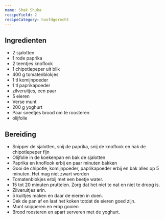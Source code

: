 ```yaml
---
name: Shak Shuka
recipeYield: 2
recipeCategory: hoofdgerecht
---
```


## Ingredienten

- 2 sjalotten
- 1 rode paprika
- 2 teentjes knoflook
- 1 chipotlepeper uit blik
- 400 g tomatenblokjes
- 1 tl komijnpoeder
- 1 tl paprikapoeder
- zilveruitjes, een paar
- 5 eieren
- Verse munt
- 200 g yoghurt
- Paar sneetjes brood om te roosteren
- olijfolie

## Bereiding

- Snipper de sjalotten, snij de paprika, snij de knoflook en hak de chipotlepeper fijn
- Olijfolie in de koekenpan en bak de sjalotten
- Paprika en knoflook erbij en paar minuten bakken
- Gooi de chipotle, komijnpoeder, paprikapoeder erbij en bak alles op 5 minuten. Het mag niet zwart worden
- Tomatenblokjes erbij met een beetje water.
- 15 tot 20 minuten pruttelen. Zorg dat het niet te nat en niet te droog is.
- Zilveruitjes erin.
- 5 kuiltjes maken en daar de eieren in doen.
- Dek de pan af en laat het koken totdat de eieren goed zijn.
- Munt snipperen en erop gooien
- Brood roosteren en apart serveren met de yoghurt.
